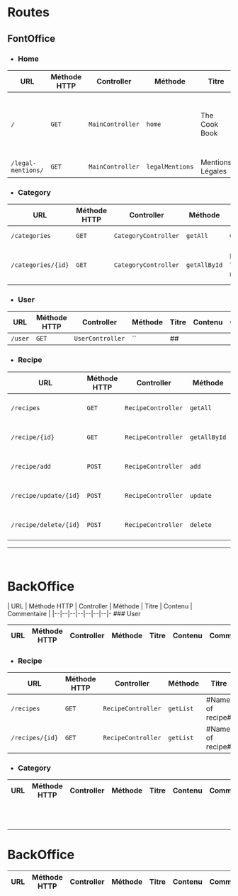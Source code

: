 # Routes

## FontOffice

- ### Home

| URL | Méthode HTTP | Controller | Méthode | Titre | Contenu | Commentaire |
|--|--|--|--|--|--|--|
| `/` | `GET` | `MainController` | `home` | The Cook Book | show the most recent recipes published by the users  | - |
| `/legal-mentions/` | `GET` | `MainController` | `legalMentions` | Mentions Légales | Legal Mentions | - |

- ### Category

| URL | Méthode HTTP | Controller | Méthode | Titre | Contenu | Commentaire |
|--|--|--|--|--|--|--|
| `/categories` | `GET` | `CategoryController` | `getAll` | Categories | show all categories | - |
| `/categories/{id}` | `GET` | `CategoryController` | `getAllById` | Recette - "category-name" | show all recipes by category id | - |


- ### User

| URL | Méthode HTTP | Controller | Méthode | Titre | Contenu | Commentaire |
|--|--|--|--|--|--|--|
| `/user` | `GET` | `UserController` | `` | ## |  |  |


- ### Recipe

| URL | Méthode HTTP | Controller | Méthode | Titre | Contenu | Commentaire |
|--|--|--|--|--|--|--|
| `/recipes` | `GET` | `RecipeController` | `getAll` | #Name of recipe# | Recettes | list of all recipes |
| `/recipe/{id}` | `GET` | `RecipeController` | `getAllById` | #Name of recipe# | Recettes | {id} is the id of the category |
| `/recipe/add` | `POST` | `RecipeController` | `add` | #Name of recipe# | - | create new recipe |
| `/recipe/update/{id}` | `POST` | `RecipeController` | `update` | #Name of recipe# | - | update new recipe |
| `/recipe/delete/{id}` | `POST` | `RecipeController` | `delete` | #Name of recipe# | - | delete recipe by {id} |




<hr>
<br>

# BackOffice

| URL | Méthode HTTP | Controller | Méthode | Titre | Contenu | Commentaire |
|--|--|--|--|--|--|--|- ### User

| URL | Méthode HTTP | Controller | Méthode | Titre | Contenu | Commentaire |
|--|--|--|--|--|--|--|


- ### Recipe

| URL | Méthode HTTP | Controller | Méthode | Titre | Contenu | Commentaire |
|--|--|--|--|--|--|--|
| `/recipes` | `GET` | `RecipeController` | `getList` | #Name of recipe# | Recettes | list of all recipes |
| `/recipes/{id}` | `GET` | `RecipeController` | `getList` | #Name of recipe# | Recettes | {id} is the id of the category |

- ### Category

| URL | Méthode HTTP | Controller | Méthode | Titre | Contenu | Commentaire |
|--|--|--|--|--|--|--|


<br>
<br>
<hr>

# BackOffice

| URL | Méthode HTTP | Controller | Méthode | Titre | Contenu | Commentaire |
|--|--|--|--|--|--|--|
